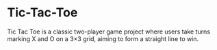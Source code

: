 # Tic-Tac-Toe
Tic Tac Toe is a classic two-player game project where users take turns marking X and O on a 3×3 grid, aiming to form a straight line to win.
